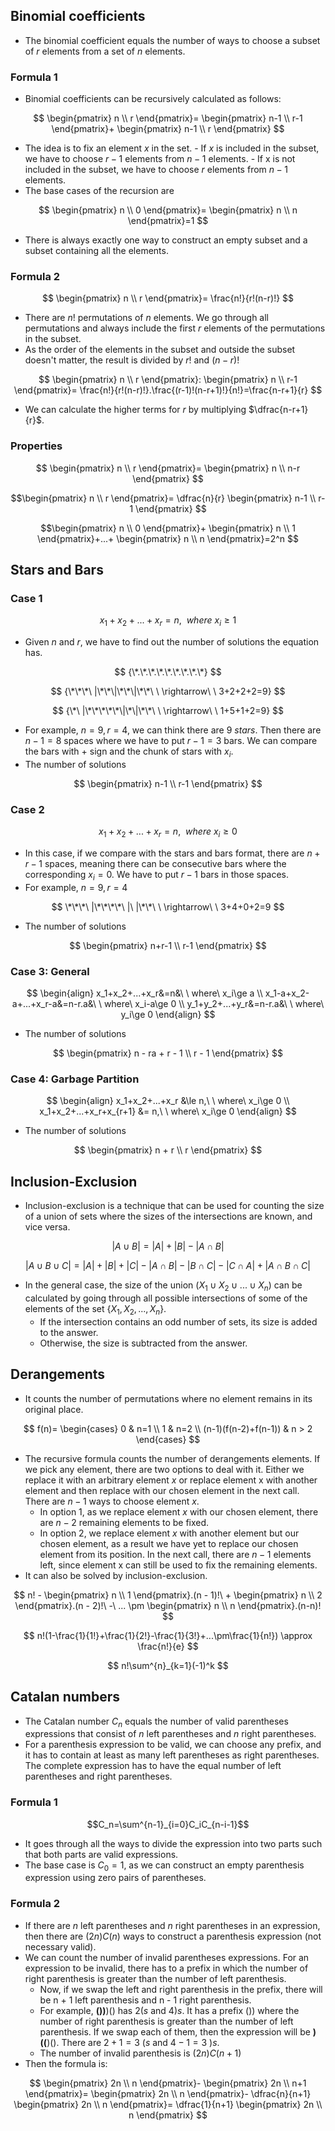 ## Binomial coefficients
- The binomial coefficient equals the number of ways to choose a subset of $r$ elements from a set of $n$ elements.

### Formula 1
- Binomial coefficients can be recursively calculated as follows: 

$$
\begin{pmatrix}
n \\
r
\end{pmatrix}=
\begin{pmatrix}
n-1 \\
r-1
\end{pmatrix}+
\begin{pmatrix}
n-1 \\
r
\end{pmatrix}
$$

- The idea is to fix an element $x$ in the set.
		- If $x$ is included in the subset, we have to choose $r - 1$ elements from $n -1$ elements.
		- If x is not included in the subset, we have to choose $r$ elements from $n - 1$ elements.
- The base cases of the recursion are

$$
\begin{pmatrix}
n \\
0
\end{pmatrix}=
\begin{pmatrix}
n \\
n
\end{pmatrix}=1
$$

- There is always exactly one way to construct an empty subset and a subset containing all the elements.

### Formula 2
$$
\begin{pmatrix}
n \\
r
\end{pmatrix}=
\frac{n!}{r!(n-r)!}
$$
- There are $n!$ permutations of $n$ elements. We go through all permutations and always include the first $r$ elements of the permutations in the subset.
- As the order of the elements in the subset and outside the subset doesn't matter, the result is divided by $r!$ and $(n-r)!$

$$
\begin{pmatrix}
n \\
r
\end{pmatrix}:
\begin{pmatrix}
n \\
r-1
\end{pmatrix}=
\frac{n!}{r!(n-r)!}.\frac{(r-1)!(n-r+1)!}{n!}=\frac{n-r+1}{r}
$$

- We can calculate the higher terms for $r$ by multiplying $\dfrac{n-r+1}{r}$.

### Properties

$$
\begin{pmatrix}
n \\
r
\end{pmatrix}=
\begin{pmatrix}
n \\
n-r
\end{pmatrix}
$$

$$\begin{pmatrix}
n \\
r
\end{pmatrix}=
\dfrac{n}{r}
\begin{pmatrix}
n-1 \\
r-1
\end{pmatrix}
$$

$$\begin{pmatrix}
n \\
0
\end{pmatrix}+
\begin{pmatrix}
n \\
1
\end{pmatrix}+...+
\begin{pmatrix}
n \\
n
\end{pmatrix}=2^n
$$

## Stars and Bars

### Case 1

$$
x_1+x_2+...+x_r=n,\ \ where\ x_i\ge1
$$
- Given $n$ and $r$, we have to find out the number of solutions the equation has.

$$
{\*.\*.\*.\*.\*.\*.\*.\*.\*}
$$

$$
{\*\*\*\ |\*\*\|\*\*\|\*\*\ \ \rightarrow\ \ 3+2+2+2=9}
$$

$$
{\*\ |\*\*\*\*\*\|\*\|\*\*\ \ \rightarrow\ \ 1+5+1+2=9}
$$

- For example, $n=9, r=4$, we can think there are $9\ stars$. Then there are $n - 1=8$ spaces where we have to put $r-1=3$ bars. We can compare the bars with $+$ sign and the chunk of stars with $x_i$.
- The number of solutions

$$
\begin{pmatrix}
n-1 \\
r-1
\end{pmatrix}
$$

### Case 2

$$
x_1+x_2+...+x_r=n,\ \ where\ x_i\ge0
$$

- In this case, if we compare with the stars and bars format, there are $n+r-1$ spaces, meaning there can be consecutive bars where the corresponding $x_i=0$. We have to put $r-1$ bars in those spaces.
- For example, $n=9, r=4$

$$
\*\*\*\ |\*\*\*\*\ |\ |\*\*\ \ \rightarrow\ \ 3+4+0+2=9
$$
- The number of solutions

$$
\begin{pmatrix}
n+r-1 \\
r-1
\end{pmatrix}
$$

### Case 3: General

$$
\begin{align}
x_1+x_2+...+x_r&=n&\ \ where\ x_i\ge a \\
x_1-a+x_2-a+...+x_r-a&=n-r.a&\ \ where\ x_i-a\ge 0 \\
y_1+y_2+...+y_r&=n-r.a&\ \ where\ y_i\ge 0
\end{align}
$$
- The number of solutions

$$
\begin{pmatrix}
n - ra + r - 1 \\
r - 1
\end{pmatrix}
$$

### Case 4: Garbage Partition

$$
\begin{align}
x_1+x_2+...+x_r &\le n,\ \ where\ x_i\ge 0 \\
x_1+x_2+...+x_r+x_{r+1} &= n,\ \ where\ x_i\ge 0
\end{align}
$$

- The number of solutions

$$
\begin{pmatrix}
n + r \\
r
\end{pmatrix}
$$

## Inclusion-Exclusion
- Inclusion-exclusion is a technique that can be used for counting the size of a union of sets where the sizes of the intersections are known, and vice versa.

$$
|A\cup B|=|A|+|B|-|A\cap B|
$$

$$
|A \cup B \cup C|=|A|+|B|+|C|-|A\cap B|-|B\cap C|-|C\cap A|+|A\cap B\cap C|
$$

- In the general case, the size of the union $(X_1 \cup X_2 \cup...\cup X_n)$ can be calculated by going through all possible intersections of some of the elements of the set $\{X_1, X_2, ..., X_n\}$.
	- If the intersection contains an odd number of sets, its size is added to the answer.
	- Otherwise, the size is subtracted from the answer.

## Derangements
- It counts the number of permutations where no element remains in its original place.

$$
f(n)=
\begin{cases}
	0 & n=1 \\
	1 & n=2 \\
	(n-1)(f(n-2)+f(n-1)) & n > 2
\end{cases}
$$

- The recursive formula counts the number of derangements elements. If we pick any element, there are two options to deal with it. Either we replace it with an arbitrary element $x$ or replace element x with another element and then replace with our chosen element in the next call. There are $n - 1$ ways to choose element $x$.
	- In option 1, as we replace element $x$ with our chosen element, there are $n - 2$ remaining elements to be fixed.
	- In option 2, we replace element $x$ with another element but our chosen element, as a result we have yet to replace our chosen element from its position. In the next call, there are $n-1$ elements left, since element x can still be used to fix the remaining elements.
- It can also be solved by inclusion-exclusion.

$$
n! - 
\begin{pmatrix}
n \\
1
\end{pmatrix}.(n - 1)!\ +
\begin{pmatrix}
n \\
2
\end{pmatrix}.(n - 2)!\ -\ ... \pm
\begin{pmatrix}
n \\
n
\end{pmatrix}.(n-n)!
$$

$$
n!(1-\frac{1}{1!}+\frac{1}{2!}-\frac{1}{3!}+...\pm\frac{1}{n!}) \approx \frac{n!}{e}
$$

$$
n!\sum^{n}_{k=1}(-1)^k
$$

## Catalan numbers
- The Catalan number $C_n$ equals the number of valid parentheses expressions that consist of $n$ left parentheses and $n$ right parentheses.
- For a parenthesis expression to be valid, we can choose any prefix, and it has to contain at least as many left parentheses as right parentheses. The complete expression has to have the equal number of left parentheses and right parentheses.

### Formula 1
$$C_n=\sum^{n-1}_{i=0}C_iC_{n-i-1}$$
- It goes through all the ways to divide the expression into two parts such that both parts are valid expressions.
- The base case is $C_0=1$, as we can construct an empty parenthesis expression using zero pairs of parentheses.

### Formula 2
- If there are $n$ left parentheses and $n$ right parentheses in an expression, then there are $(2n)C(n)$ ways to construct a parenthesis expression (not necessary valid).
- We can count the number of invalid parentheses expressions. For an expression to be invalid, there has to a prefix in which the number of right parenthesis is greater than the number of left parenthesis.
	- Now, if we swap the left and right parenthesis in the prefix, there will be n + 1 left parenthesis and n - 1 right parenthesis.
	- For example, **())**)() has $2 (s$ and $4)s$. It has a prefix $())$ where the number of right parenthesis is greater than the number of left parenthesis. If we swap each of them, then the expression will be **)((**)(). There are $2+1=3$ $(s$ and $4-1=3$ $)s$.
	- The number of invalid parenthesis is $(2n)C(n+1)$
- Then the formula is:

$$
\begin{pmatrix}
2n \\
n
\end{pmatrix}-
\begin{pmatrix}
2n \\
n+1
\end{pmatrix}=
\begin{pmatrix}
2n \\
n
\end{pmatrix}-
\dfrac{n}{n+1}
\begin{pmatrix}
2n \\
n
\end{pmatrix}=
\dfrac{1}{n+1}
\begin{pmatrix}
2n \\
n
\end{pmatrix}
$$
